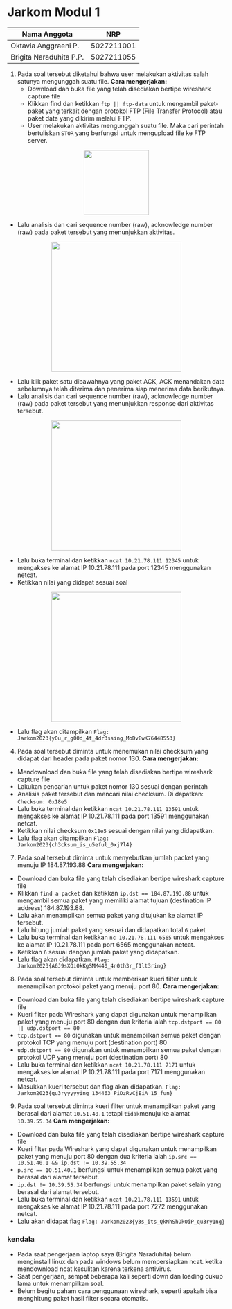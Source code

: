 
# Jarkom Modul 1

|      Nama Anggota       |     NRP     |
| ---                     | ---         |
| Oktavia Anggraeni P.    | 5027211001  |
| Brigita Naraduhita P.P. | 5027211055  |

1. Pada soal tersebut diketahui bahwa user melakukan aktivitas salah satunya mengunggah suatu file.
**Cara mengerjakan:**
   - Download dan buka file yang telah disediakan bertipe wireshark capture file
   - Klikkan find dan ketikkan `ftp || ftp-data` untuk mengambil paket-paket yang terkait dengan protokol FTP (File Transfer Protocol) atau paket data yang dikirim melalui FTP. 
   - User melakukan aktivitas mengunggah suatu file. Maka cari perintah bertuliskan `STOR` yang berfungsi untuk mengupload file ke FTP server.
<p align="center">
<img src="https://github.com/Naraduhita/Jarkom-Modul-1-IT15-2023/assets/102397053/ad6b553f-9713-4e17-ae06-810597c068f4" height="150"/>
</p>

   - Lalu analisis dan cari sequence number (raw), acknowledge number (raw) pada paket tersebut  yang menunjukkan aktivitas.
<p align="center">
<img src="https://github.com/Naraduhita/Jarkom-Modul-1-IT15-2023/assets/102397053/f9c5fa48-e76b-4731-8dae-d6f92ea70812" height="300"/>
</p>

  - Lalu klik paket satu dibawahnya yang paket ACK, ACK menandakan data sebelumnya telah diterima dan penerima siap menerima data berikutnya.
  - Lalu analisis dan cari sequence number (raw), acknowledge number (raw) pada paket tersebut  yang menunjukkan response dari aktivitas tersebut.
 <p align="center">
  <img src="https://github.com/Naraduhita/Jarkom-Modul-1-IT15-2023/assets/102397053/e58f3f89-3092-4122-bdc6-8ff0eca8617e" height="300"/>
</p>
 
  - Lalu buka terminal dan ketikkan `ncat 10.21.78.111 12345` untuk mengakses ke alamat IP 10.21.78.111 pada port 12345 menggunakan netcat.
  - Ketikkan nilai yang didapat sesuai soal
  <p align="center">
  <img src="https://github.com/Naraduhita/Jarkom-Modul-1-IT15-2023/assets/102397053/4f07f2fa-a6ae-4640-8b8e-23e48b27d042" height="300"/>
</p>
  
  - Lalu flag akan ditampilkan
 `Flag:  Jarkom2023{y0u_r_g00d_4t_4dr3ssing_MoDvEwK76448553}`

 4. Pada soal tersebut diminta untuk menemukan nilai checksum yang didapat dari header pada paket nomor 130.
**Cara mengerjakan:**
- Mendownload dan buka file yang telah disediakan bertipe wireshark capture file
- Lakukan pencarian untuk paket nomor 130 sesuai dengan perintah
- Analisis paket tersebut dan mencari nilai checksum. Di dapatkan: `Checksum: 0x18e5`
- Lalu buka terminal dan ketikkan `ncat 10.21.78.111 13591` untuk mengakses ke alamat IP 10.21.78.111 pada port 13591 menggunakan netcat.
- Ketikkan  nilai checksum `0x18e5` sesuai dengan nilai yang didapatkan.
- Lalu flag akan ditampilkan
`Flag:  Jarkom2023{ch3cksum_is_u5eful_0xj7l4}`

7. Pada soal tersebut diminta untuk menyebutkan jumlah packet yang menuju IP 184.87.193.88
**Cara mengerjakan:**
- Download dan buka file yang telah disediakan bertipe wireshark capture file
- Klikkan `find a packet` dan ketikkan `ip.dst == 184.87.193.88` untuk mengambil semua paket yang memiliki alamat tujuan (destination IP address) 184.87.193.88. 
- Lalu akan menampilkan semua paket yang ditujukan ke alamat IP tersebut.
- Lalu hitung jumlah paket yang sesuai dan didapatkan total `6` paket
- Lalu buka terminal dan ketikkan `nc 10.21.78.111 6565` untuk mengakses ke alamat IP 10.21.78.111 pada port 6565 menggunakan netcat.
- Ketikkan `6` sesuai dengan jumlah paket yang didapatkan.
- Lalu flag akan didapatkan.
`Flag: Jarkom2023{A6J9sXQi0kKgSMM440_4n0th3r_f1lt3ring}`

8. Pada soal tersebut diminta untuk memberikan kueri filter untuk menampilkan protokol paket yang menuju port 80.
**Cara mengerjakan:**
- Download dan buka file yang telah disediakan bertipe wireshark capture file
- Kueri filter pada Wireshark yang dapat digunakan untuk menampilkan paket yang menuju port 80 dengan dua kriteria ialah `tcp.dstport == 80 || udp.dstport == 80`
- `tcp.dstport == 80` digunakan untuk menampilkan semua paket dengan protokol TCP yang menuju port (destination port) 80
- `udp.dstport == 80` digunakan untuk menampilkan semua paket dengan protokol UDP yang menuju port (destination port) 80
- Lalu buka terminal dan ketikkan `ncat 10.21.78.111 7171`  untuk mengakses ke alamat IP 10.21.78.111 pada port  7171 menggunakan netcat.
- Masukkan kueri tersebut dan flag akan didapatkan.
`Flag: Jarkom2023{qu3ryyyyying_134463_PiDzRvCjEiA_15_fun}`

9. Pada soal tersebut diminta kueri filter untuk menampilkan paket yang berasal dari alamat `10.51.40.1` tetapi `tidak`menuju ke alamat `10.39.55.34`
**Cara mengerjakan:**
- Download dan buka file yang telah disediakan bertipe wireshark capture file
- Kueri filter pada Wireshark yang dapat digunakan untuk menampilkan paket yang menuju port 80 dengan dua kriteria ialah `ip.src == 10.51.40.1 && ip.dst != 10.39.55.34`
- `p.src == 10.51.40.1` berfungsi untuk menampilkan semua paket yang berasal dari alamat tersebut. 
- `ip.dst != 10.39.55.34` berfungsi untuk menampilkan paket selain yang berasal dari alamat tersebut.
- Lalu buka terminal dan ketikkan `ncat 10.21.78.111 13591` untuk mengakses ke alamat IP 10.21.78.111 pada port 7272 menggunakan netcat.
- Lalu akan didapat flag
`Flag: Jarkom2023{y3s_its_QkNhShOkOiP_qu3ry1ng}`

### kendala
- Pada saat pengerjaan laptop saya (Brigita Naraduhita) belum menginstall linux dan pada windows belum mempersiapkan ncat. ketika mendownload ncat kesulitan karena terkena antivirus.
- Saat pengerjaan, sempat beberapa kali seperti down dan loading cukup lama untuk menampilkan soal.
- Belum begitu paham cara penggunaan wireshark, seperti apakah bisa menghitung paket hasil filter secara otomatis.

